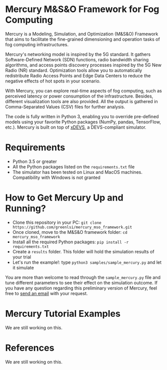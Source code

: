 # Mercury M&amp;S&amp;O Framework for Fog Computing

Mercury is a Modeling, Simulation, and Optimization (M&amp;S&amp;O) Framework that aims to facilitate the fine-grained dimensioning and operation tasks of fog computing infrastructures.

Mercury's networking model is inspired by the 5G standard. It gathers Software-Defined Network (SDN) functions, radio bandwidth sharing algorithms, and access points discovery processes inspired by the 5G New Radio (NR) standard. Optimization tools allow you to automatically redistribute Radio Access Points and Edge Data Centers to reduce the negative effects of hot spots in your scenario.

With Mercury, you can explore real-time aspects of fog computing, such as perceived latency or power consumption of the infrastructure. Besides, different visualization tools are also provided. All the output is gathered in Comma-Separated Values (CSV) files for further analysis.

The code is fully written in Python 3, enabling you to override pre-defined models using your favorite Python packages (NumPy, pandas, TensorFlow, etc.). Mercury is built on top of [xDEVS](https://github.com/jlrisco/xdevs), a DEVS-compliant simulator.

# Requirements
- Python 3.5 or greater
- All the Python packages listed on the `requirements.txt` file
- The simulator has been tested on Linux and MacOS machines. Compatibility with Windows is not granted

# How to Get Mercury Up and Running?

- Clone this repository in your PC: `git clone https://github.com/greenlsi/mercury_mso_framework.git`
- Once cloned, move to the M&amp;S&amp;O framework folder: `cd mercury_mso_framework`
- Install all the required Python packages: `pip install -r requirements.txt`
- Create a `results` folder. This folder will hold the simulation results of your trial
- Let's run the example!: type `python3 samples/sample_mercury.py` and let it simulate

You are more than welcome to read through the `sample_mercury.py` file and tune different parameters to see their effect on the simulation outcome.
If you have any question regarding this preliminary version of Mercury, feel free to [send an email](mailto:r.cardenas@upm.es) with your request.

# Mercury Tutorial Examples

We are still working on this.

# References

We are still working on this.

